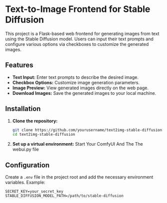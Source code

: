 # Text-to-Image Frontend for Stable Diffusion

This project is a Flask-based web frontend for generating images from text using the Stable Diffusion model. Users can input their text prompts and configure various options via checkboxes to customize the generated images.

## Features

- **Text Input:** Enter text prompts to describe the desired image.
- **Checkbox Options:** Customize image generation parameters.
- **Image Preview:** View generated images directly on the web page.
- **Download Images:** Save the generated images to your local machine.

## Installation

1. **Clone the repository:**
    ```sh
    git clone https://github.com/yourusername/text2img-stable-diffusion.git](https://github.com/ShashwatDubey99/ShiroNotSoLikeShiro-WAP
    cd text2img-stable-diffusion
    ```

2. **Set up a virtual environment:**
    Start Your ComfyUI And The The webui.py file



## Configuration

Create a `.env` file in the project root and add the necessary environment variables. Example:
```env
SECRET_KEY=your_secret_key
STABLE_DIFFUSION_MODEL_PATH=/path/to/stable-diffusion

